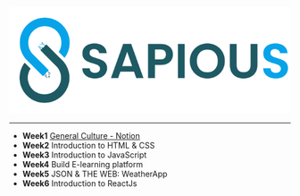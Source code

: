 <img src="/images/Logo.svg" >

---


- **Week1** [General Culture - Notion](https://itzyahya.notion.site/General-Culture-7b31bf0a72ca4a77b4eea2458ec37e31)
- **Week2** Introduction to HTML & CSS
- **Week3** Introduction to JavaScript
- **Week4** Build E-learning platform
- **Week5** JSON & THE WEB: WeatherApp
- **Week6** Introduction to ReactJs

      
